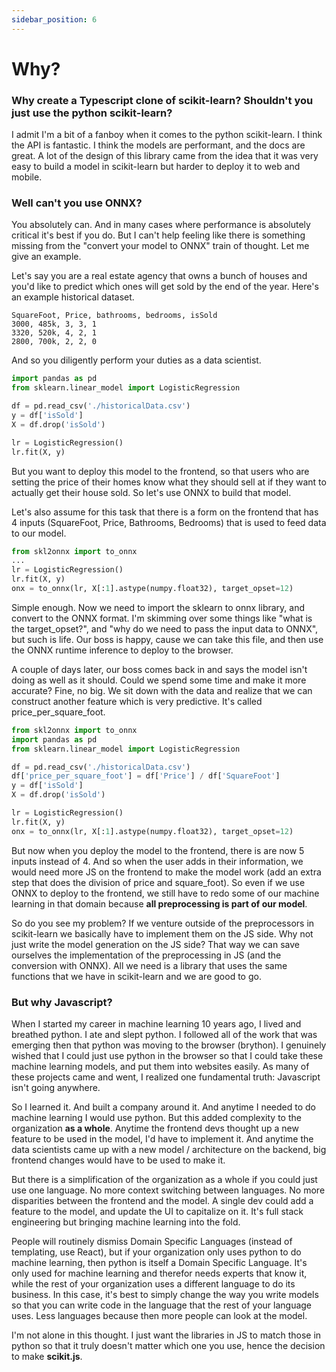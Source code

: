 ```yaml
---
sidebar_position: 6
---
```


# Why?

### Why create a Typescript clone of scikit-learn? Shouldn't you just use the python scikit-learn?

I admit I'm a bit of a fanboy when it comes to the python scikit-learn. I think the API is fantastic. I think the models are performant, and the docs are great. A lot of the design of this library came from the idea that it was very easy to build a model in scikit-learn but harder to deploy it to web and mobile.

### Well can't you use ONNX?

You absolutely can. And in many cases where performance is absolutely critical it's best if you do. But I can't help feeling like there is something missing from the "convert your model to ONNX" train of thought. Let me give an example.

Let's say you are a real estate agency that owns a bunch of houses and you'd like to predict which ones will get sold by the end of the year. Here's an example historical dataset.

```csv
SquareFoot, Price, bathrooms, bedrooms, isSold
3000, 485k, 3, 3, 1
3320, 520k, 4, 2, 1
2800, 700k, 2, 2, 0
```

And so you diligently perform your duties as a data scientist.

```py
import pandas as pd
from sklearn.linear_model import LogisticRegression

df = pd.read_csv('./historicalData.csv')
y = df['isSold']
X = df.drop('isSold')

lr = LogisticRegression()
lr.fit(X, y)
```

But you want to deploy this model to the frontend, so that users who are setting the price of their homes know what they should sell at if they want to actually get their house sold. So let's use ONNX to build that model.

Let's also assume for this task that there is a form on the frontend that has 4 inputs (SquareFoot, Price, Bathrooms, Bedrooms) that is used to feed data to our model.

```py
from skl2onnx import to_onnx
...
lr = LogisticRegression()
lr.fit(X, y)
onx = to_onnx(lr, X[:1].astype(numpy.float32), target_opset=12)
```

Simple enough. Now we need to import the sklearn to onnx library, and convert to the ONNX format. I'm skimming over some things like "what is the target_opset?", and "why do we need to pass the input data to ONNX", but such is life. Our boss is happy, cause we can take this file, and then use the ONNX runtime inference to deploy to the browser.

A couple of days later, our boss comes back in and says the model isn't doing as well as it should. Could we spend some time and make it more accurate? Fine, no big. We sit down with the data and realize that we can construct another feature which is very predictive. It's called price_per_square_foot.

```py
from skl2onnx import to_onnx
import pandas as pd
from sklearn.linear_model import LogisticRegression

df = pd.read_csv('./historicalData.csv')
df['price_per_square_foot'] = df['Price'] / df['SquareFoot']
y = df['isSold']
X = df.drop('isSold')

lr = LogisticRegression()
lr.fit(X, y)
onx = to_onnx(lr, X[:1].astype(numpy.float32), target_opset=12)

```

But now when you deploy the model to the frontend, there is are now 5 inputs instead of 4. And so when the user adds in their information, we would need more JS on the frontend to make the model work (add an extra step that does the division of price and square_foot). So even if we use ONNX to deploy to the frontend, we still have to redo some of our machine learning in that domain because **all preprocessing is part of our model**.

So do you see my problem? If we venture outside of the preprocessors in scikit-learn we basically have to implement them on the JS side. Why not just write the model generation on the JS side? That way we can save ourselves the implementation of the preprocessing in JS (and the conversion with ONNX). All we need is a library that uses the same functions that we have in scikit-learn and we are good to go.

### But why Javascript?

When I started my career in machine learning 10 years ago, I lived and breathed python. I ate and slept python. I followed all of the work that was emerging then that python was moving to the browser (brython). I genuinely wished that I could just use python in the browser so that I could take these machine learning models, and put them into websites easily. As many of these projects came and went, I realized one fundamental truth: Javascript isn't going anywhere.

So I learned it. And built a company around it. And anytime I needed to do machine learning I would use python. But this added complexity to the organization **as a whole**. Anytime the frontend devs thought up a new feature to be used in the model, I'd have to implement it. And anytime the data scientists came up with a new model / architecture on the backend, big frontend changes would have to be used to make it.

But there is a simplification of the organization as a whole if you could just use one language. No more context switching between languages. No more disparities between the frontend and the model. A single dev could add a feature to the model, and update the UI to capitalize on it. It's full stack engineering but bringing machine learning into the fold.

People will routinely dismiss Domain Specific Languages (instead of templating, use React), but if your organization only uses python to do machine learning, then python is itself a Domain Specific Language. It's only used for machine learning and therefor needs experts that know it, while the rest of your organization uses a different language to do its business. In this case, it's best to simply change the way you write models so that you can write code in the language that the rest of your language uses. Less languages because then more people can look at the model.

I'm not alone in this thought. I just want the libraries in JS to match those in python so that it truly doesn't matter which one you use, hence the decision to make **scikit.js**.
